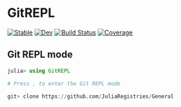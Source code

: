 # GitREPL

[![Stable](https://img.shields.io/badge/docs-stable-blue.svg)](https://JuliaVersionControl.github.io/GitREPL.jl/stable)
[![Dev](https://img.shields.io/badge/docs-dev-blue.svg)](https://JuliaVersionControl.github.io/GitREPL.jl/dev)
[![Build Status](https://github.com/JuliaVersionControl/GitREPL.jl/workflows/CI/badge.svg)](https://github.com/JuliaVersionControl/GitREPL.jl/actions)
[![Coverage](https://codecov.io/gh/JuliaVersionControl/GitREPL.jl/branch/main/graph/badge.svg)](https://codecov.io/gh/JuliaVersionControl/GitREPL.jl)

## Git REPL mode

```julia
julia> using GitREPL

# Press , to enter the Git REPL mode

git> clone https://github.com/JuliaRegistries/General
```
